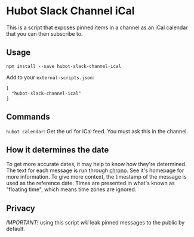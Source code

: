 Hubot Slack Channel iCal
========================

This is a script that exposes pinned items in a channel as an iCal calendar
that you can then subscribe to.


Usage
-----

```
npm install --save hubot-slack-channel-ical
```

Add to your `external-scripts.json`:
```
[
  "hubot-slack-channel-ical"
]
```


Commands
--------

`hubot calendar`: Get the url for iCal feed. You must ask this in the channel.


How it determines the date
--------------------------

To get more accurate dates, it may help to know how they're determined. The
text for each message is run through [chrono]. See it's homepage for more
information. To give more context, the timestamp of the message is used as the
reference date. Times are presented in what's known as "floating time", which
means time zones are ignored.

  [chrono]: https://github.com/wanasit/chrono


Privacy
-------

*IMPORTANT!* using this script _will_ leak pinned messages to the public by
default.
